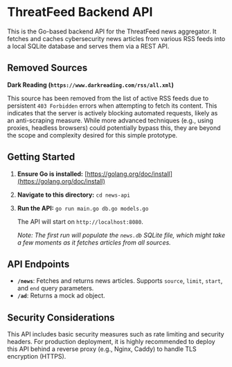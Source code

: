 # ThreatFeed Backend API

This is the Go-based backend API for the ThreatFeed news aggregator. It fetches and caches cybersecurity news articles from various RSS feeds into a local SQLite database and serves them via a REST API.

## Removed Sources

**Dark Reading (`https://www.darkreading.com/rss/all.xml`)**

This source has been removed from the list of active RSS feeds due to persistent `403 Forbidden` errors when attempting to fetch its content. This indicates that the server is actively blocking automated requests, likely as an anti-scraping measure. While more advanced techniques (e.g., using proxies, headless browsers) could potentially bypass this, they are beyond the scope and complexity desired for this simple prototype.

## Getting Started

1.  **Ensure Go is installed:** [https://golang.org/doc/install](https://golang.org/doc/install)
2.  **Navigate to this directory:** `cd news-api`
3.  **Run the API:** `go run main.go db.go models.go`

    The API will start on `http://localhost:8080`.

    *Note: The first run will populate the `news.db` SQLite file, which might take a few moments as it fetches articles from all sources.*

## API Endpoints

*   **`/news`**: Fetches and returns news articles. Supports `source`, `limit`, `start`, and `end` query parameters.
*   **`/ad`**: Returns a mock ad object.

## Security Considerations

This API includes basic security measures such as rate limiting and security headers. For production deployment, it is highly recommended to deploy this API behind a reverse proxy (e.g., Nginx, Caddy) to handle TLS encryption (HTTPS).
